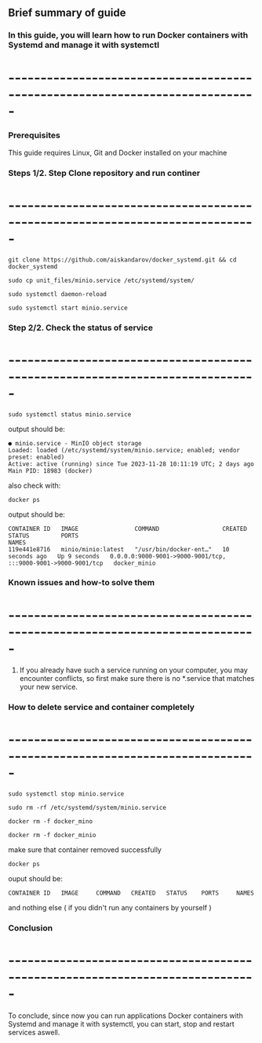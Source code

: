 ## Brief summary of guide

### In this guide, you will learn how to run Docker containers with Systemd and manage it with systemctl
# -----------------------------------------------------------------------------
### **Prerequisites**

This guide requires Linux, Git and Docker installed on your machine            
### **Steps 1/2. Step Clone repository and run continer**
# -----------------------------------------------------------------------------

```
git clone https://github.com/aiskandarov/docker_systemd.git && cd docker_systemd
```
```
sudo cp unit_files/minio.service /etc/systemd/system/
```
```
sudo systemctl daemon-reload
```
```
sudo systemctl start minio.service
```

### **Step 2/2. Check the status of service**
# -----------------------------------------------------------------------------

```
sudo systemctl status minio.service
```
output should be:
```
● minio.service - MinIO object storage
Loaded: loaded (/etc/systemd/system/minio.service; enabled; vendor preset: enabled)
Active: active (running) since Tue 2023-11-28 10:11:19 UTC; 2 days ago
Main PID: 18983 (docker)
```
also check with:

```
docker ps
```
output should be:
```
CONTAINER ID   IMAGE                COMMAND                  CREATED          STATUS         PORTS                                                           NAMES
119e441e8716   minio/minio:latest   "/usr/bin/docker-ent…"   10 seconds ago   Up 9 seconds   0.0.0.0:9000-9001->9000-9001/tcp, :::9000-9001->9000-9001/tcp   docker_minio
```
### Known issues and how-to solve them
# -----------------------------------------------------------------------------

1. If you already have such a service running on your computer, you may encounter conflicts, so first make sure there is no *.service that matches your new service.

### How to delete service and container completely
# -----------------------------------------------------------------------------

```
sudo systemctl stop minio.service
```
```
sudo rm -rf /etc/systemd/system/minio.service 
```
```
docker rm -f docker_mino
```
```
docker rm -f docker_minio 
```
make sure that container removed successfully

```
docker ps 
```
ouput should be: 
```
CONTAINER ID   IMAGE     COMMAND   CREATED   STATUS    PORTS     NAMES
```
and nothing else ( if you didn't run any containers by yourself )

### Conclusion
# -----------------------------------------------------------------------------

To conclude, since now you can run applications Docker containers with Systemd and manage it with systemctl, you can start, stop and restart services aswell.